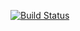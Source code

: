 [![Build Status](https://travis-ci.org/ollikkom/lab07.svg?branch=master)](https://travis-ci.org/ollikkom/lab07)

